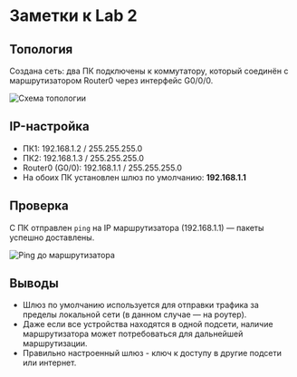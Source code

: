 # Заметки к Lab 2

## Топология

Создана сеть: два ПК подключены к коммутатору, который соединён с маршрутизатором Router0 через интерфейс G0/0/0.

![Схема топологии](topology.png)

## IP-настройка

- ПК1: 192.168.1.2 / 255.255.255.0  
- ПК2: 192.168.1.3 / 255.255.255.0  
- Router0 (G0/0): 192.168.1.1 / 255.255.255.0  
- На обоих ПК установлен шлюз по умолчанию: **192.168.1.1**

## Проверка

С ПК отправлен `ping` на IP маршрутизатора (192.168.1.1) — пакеты успешно доставлены.

![Ping до маршрутизатора](ping_router.png)

## Выводы

- Шлюз по умолчанию используется для отправки трафика за пределы локальной сети (в данном случае — на роутер).
- Даже если все устройства находятся в одной подсети, наличие маршрутизатора может потребоваться для дальнейшей маршрутизации.
- Правильно настроенный шлюз - ключ к доступу в другие подсети или интернет.

